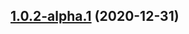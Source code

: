 ## [1.0.2-alpha.1](https://github.com/chrisfactory/react-meta-state/compare/v1.0.2-alpha.0...v1.0.2-alpha.1) (2020-12-31)
